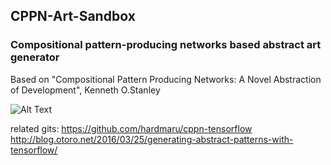 ## CPPN-Art-Sandbox
### Compositional pattern-producing networks based abstract art generator
Based on "Compositional Pattern Producing Networks: A Novel Abstraction of Development", Kenneth O.Stanley




![Alt Text](https://gfycat.com/PettyImportantBlueshark)








related gits:
https://github.com/hardmaru/cppn-tensorflow
http://blog.otoro.net/2016/03/25/generating-abstract-patterns-with-tensorflow/
